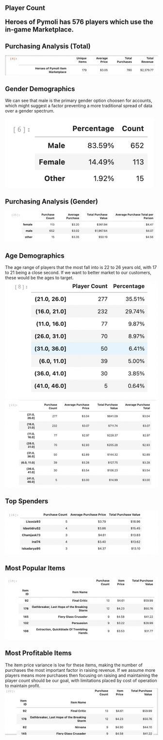 <!DOCTYPE html>
<html>


<h2>
    Player Count
<p>
    Heroes of Pymoli has 576 players which use the in-game Marketplace.
    </p>
<h2>
    Purchasing Analysis (Total)
</h2>
    <img src='./Tables/GeneralOverview.png'> 
    
<h2>
    Gender Demographics
</h2>
    <p>
        We can see that male is the primary gender option choosen for accounts, which might suggest a factor preventing a more traditional spread of data over a gender spectrum.
    
   <img src='./Tables/GenderPercent.png'></img>
    </p>
   
</h2>    
<h2>
    Purchasing Analysis (Gender)
</h2>    
    <img src='./Tables/GenderPurchasing.png'> 


<h2>
    Age Demographics
</h2>
<p>
    The age range of players that the most fall into is 22 to 26 years old, with 17 to 21 being a close second. If we want to better market to our customers, these would be the ages to target. 
    <img src='./Tables/AgePercentage.png'> 
    <img src='./Tables/AgePurchasing.png'> 
</p>
<h2>
    Top Spenders
</h2>    
    <img src='./Tables/TopPurchasor.png'> 

<h2>
    Most Popular Items
</h2>
    <img src='./Tables/TopPurchased.png'> 
<h2>
    Most Profitable Items
</h2>   
    <p>
        The item price variance is low for these items, making the number of purchases the most important factor in raising revenue. If we assume more players means more purchases then focusing on raising and maintaining the player count should be our goal, with limitations placed by cost of operation to maintain profit. 
        <img src='./Tables/TopPurchaseValue.png'> 
    </p>
    
   
    
</html>
